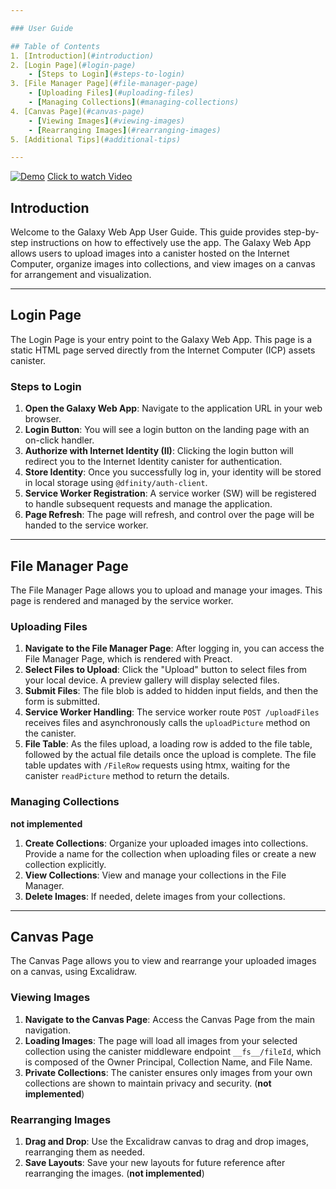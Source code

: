 ```yaml
---

### User Guide

## Table of Contents
1. [Introduction](#introduction)
2. [Login Page](#login-page)
    - [Steps to Login](#steps-to-login)
3. [File Manager Page](#file-manager-page)
    - [Uploading Files](#uploading-files)
    - [Managing Collections](#managing-collections)
4. [Canvas Page](#canvas-page)
    - [Viewing Images](#viewing-images)
    - [Rearranging Images](#rearranging-images)
5. [Additional Tips](#additional-tips)

---
```


[![Demo](http://img.youtube.com/vi/vL4PBYuxgDA/0.jpg?jul20)](http://www.youtube.com/watch?v=vL4PBYuxgDA "Galaxy IC Demo")
[Click to watch Video](http://www.youtube.com/watch?v=vL4PBYuxgDA)

## Introduction

Welcome to the Galaxy Web App User Guide. This guide provides step-by-step instructions on how to effectively use the app. The Galaxy Web App allows users to upload images into a canister hosted on the Internet Computer, organize images into collections, and view images on a canvas for arrangement and visualization.

---

## Login Page

The Login Page is your entry point to the Galaxy Web App. This page is a static HTML page served directly from the Internet Computer (ICP) assets canister.

### Steps to Login

1. **Open the Galaxy Web App**: Navigate to the application URL in your web browser.
2. **Login Button**: You will see a login button on the landing page with an on-click handler.
3. **Authorize with Internet Identity (II)**: Clicking the login button will redirect you to the Internet Identity canister for authentication.
4. **Store Identity**: Once you successfully log in, your identity will be stored in local storage using `@dfinity/auth-client`.
5. **Service Worker Registration**: A service worker (SW) will be registered to handle subsequent requests and manage the application.
6. **Page Refresh**: The page will refresh, and control over the page will be handed to the service worker.

---

## File Manager Page

The File Manager Page allows you to upload and manage your images. This page is rendered and managed by the service worker.

### Uploading Files

1. **Navigate to the File Manager Page**: After logging in, you can access the File Manager Page, which is rendered with Preact.
2. **Select Files to Upload**: Click the "Upload" button to select files from your local device. A preview gallery will display selected files.
3. **Submit Files**: The file blob is added to hidden input fields, and then the form is submitted.
4. **Service Worker Handling**: The service worker route `POST /uploadFiles` receives files and asynchronously calls the `uploadPicture` method on the canister.
5. **File Table**: As the files upload, a loading row is added to the file table, followed by the actual file details once the upload is complete. The file table updates with `/FileRow` requests using htmx, waiting for the canister `readPicture` method to return the details.

### Managing Collections

**not implemented**

1. **Create Collections**: Organize your uploaded images into collections. Provide a name for the collection when uploading files or create a new collection explicitly.
2. **View Collections**: View and manage your collections in the File Manager.
3. **Delete Images**: If needed, delete images from your collections.

---

## Canvas Page

The Canvas Page allows you to view and rearrange your uploaded images on a canvas, using Excalidraw.

### Viewing Images

1. **Navigate to the Canvas Page**: Access the Canvas Page from the main navigation.
2. **Loading Images**: The page will load all images from your selected collection using the canister middleware endpoint `__fs__/fileId`, which is composed of the Owner Principal, Collection Name, and File Name.
3. **Private Collections**: The canister ensures only images from your own collections are shown to maintain privacy and security. (**not implemented**)

### Rearranging Images

1. **Drag and Drop**: Use the Excalidraw canvas to drag and drop images, rearranging them as needed.
2. **Save Layouts**: Save your new layouts for future reference after rearranging the images. (**not implemented**)
